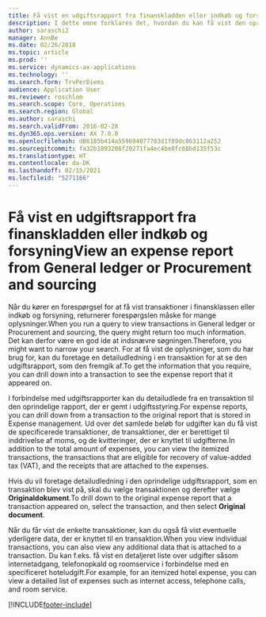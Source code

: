 ```yaml
---
title: Få vist en udgiftsrapport fra finanskladden eller indkøb og forsyning
description: I dette emne forklares det, hvordan du kan få vist den oprindelige udgiftsrapport, som en transaktion fremgår af.
author: saraschi2
manager: AnnBe
ms.date: 02/26/2018
ms.topic: article
ms.prod: ''
ms.service: dynamics-ax-applications
ms.technology: ''
ms.search.form: TrvPerDiems
audience: Application User
ms.reviewer: roschlom
ms.search.scope: Core, Operations
ms.search.region: Global
ms.author: saraschi
ms.search.validFrom: 2016-02-28
ms.dyn365.ops.version: AX 7.0.0
ms.openlocfilehash: d86185b414a559694077783d1f89dc863112a252
ms.sourcegitcommit: fa32b1893286f20271fa4ec4be8fc68bd135f53c
ms.translationtype: HT
ms.contentlocale: da-DK
ms.lasthandoff: 02/15/2021
ms.locfileid: "5271166"
---
```

# <a name="view-an-expense-report-from-general-ledger-or-procurement-and-sourcing"></a><span data-ttu-id="e2a87-103">Få vist en udgiftsrapport fra finanskladden eller indkøb og forsyning</span><span class="sxs-lookup"><span data-stu-id="e2a87-103">View an expense report from General ledger or Procurement and sourcing</span></span>

<span data-ttu-id="e2a87-104">Når du kører en forespørgsel for at få vist transaktioner i finansklassen eller indkøb og forsyning, returnerer forespørgslen måske for mange oplysninger.</span><span class="sxs-lookup"><span data-stu-id="e2a87-104">When you run a query to view transactions in General ledger or Procurement and sourcing, the query might return too much information.</span></span> <span data-ttu-id="e2a87-105">Det kan derfor være en god ide at indsnævre søgningen.</span><span class="sxs-lookup"><span data-stu-id="e2a87-105">Therefore, you might want to narrow your search.</span></span> <span data-ttu-id="e2a87-106">For at få vist de oplysninger, som du har brug for, kan du foretage en detailudledning i en transaktion for at se den udgiftsrapport, som den fremgik af.</span><span class="sxs-lookup"><span data-stu-id="e2a87-106">To get the information that you require, you can drill down into a transaction to see the expense report that it appeared on.</span></span>

<span data-ttu-id="e2a87-107">I forbindelse med udgiftsrapporter kan du detailudlede fra en transaktion til den oprindelige rapport, der er gemt i udgiftsstyring.</span><span class="sxs-lookup"><span data-stu-id="e2a87-107">For expense reports, you can drill down from a transaction to the original report that is stored in Expense management.</span></span> <span data-ttu-id="e2a87-108">Ud over det samlede beløb for udgifter kan du få vist de specificerede transaktioner, de transaktioner, der er berettiget til inddrivelse af moms, og de kvitteringer, der er knyttet til udgifterne.</span><span class="sxs-lookup"><span data-stu-id="e2a87-108">In addition to the total amount of expenses, you can view the itemized transactions, the transactions that are eligible for recovery of value-added tax (VAT), and the receipts that are attached to the expenses.</span></span>

<span data-ttu-id="e2a87-109">Hvis du vil foretage detailudledning i den oprindelige udgiftsrapport, som en transaktion blev vist på, skal du vælge transaktionen og derefter vælge **Originaldokument**.</span><span class="sxs-lookup"><span data-stu-id="e2a87-109">To drill down to the original expense report that a transaction appeared on, select the transaction, and then select **Original document**.</span></span>

<span data-ttu-id="e2a87-110">Når du får vist de enkelte transaktioner, kan du også få vist eventuelle yderligere data, der er knyttet til en transaktion.</span><span class="sxs-lookup"><span data-stu-id="e2a87-110">When you view individual transactions, you can also view any additional data that is attached to a transaction.</span></span> <span data-ttu-id="e2a87-111">Du kan f.eks. få vist en detaljeret liste over udgifter såsom internetadgang, telefonopkald og roomservice i forbindelse med en specificeret hoteludgift.</span><span class="sxs-lookup"><span data-stu-id="e2a87-111">For example, for an itemized hotel expense, you can view a detailed list of expenses such as internet access, telephone calls, and room service.</span></span>


[!INCLUDE[footer-include](../includes/footer-banner.md)]
